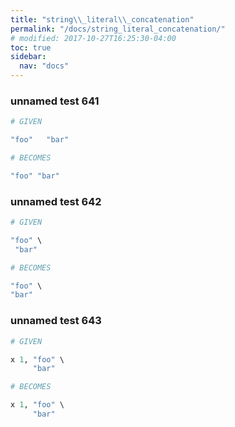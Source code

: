 ```yaml
---
title: "string\\_literal\\_concatenation"
permalink: "/docs/string_literal_concatenation/"
# modified: 2017-10-27T16:25:30-04:00
toc: true
sidebar:
  nav: "docs"
---
```

### unnamed test 641
```ruby
# GIVEN

"foo"   "bar"

```
```ruby
# BECOMES

"foo" "bar"
```
### unnamed test 642
```ruby
# GIVEN

"foo" \
 "bar"

```
```ruby
# BECOMES

"foo" \
"bar"
```
### unnamed test 643
```ruby
# GIVEN

x 1, "foo" \
     "bar"

```
```ruby
# BECOMES

x 1, "foo" \
     "bar"
```
